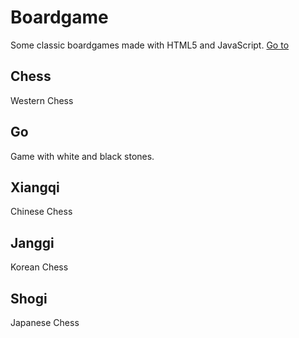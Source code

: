 # Boardgame
Some classic boardgames made with HTML5 and JavaScript.
[Go to](https://rokr0k.tk/boardgame)

## Chess
Western Chess

## Go
Game with white and black stones.

## Xiangqi
Chinese Chess

## Janggi
Korean Chess

## Shogi
Japanese Chess
